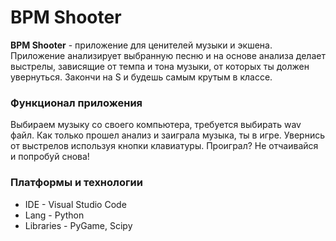 # BPM Shooter
**BPM Shooter** - приложение для ценителей музыки и экшена. Приложение анализирует выбранную песню и на основе анализа делает выстрелы, зависящие от темпа и тона музыки, от которых ты должен увернуться. Закончи на S и будешь самым крутым в классе.

### Функционал приложения
Выбираем музыку со своего компьютера, требуется выбирать wav файл. 
Как только прошел анализ и заиграла музыка, ты в игре. Увернись от выстрелов используя кнопки клавиатуры. Проиграл? Не отчаивайся и попробуй снова!

### Платформы и технологии
- IDE - Visual Studio Code
- Lang - Python
- Libraries - PyGame, Scipy
